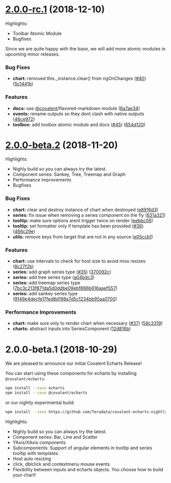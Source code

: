<a name="2.0.0-rc.1"></a>
# [2.0.0-rc.1](https://github.com/teradata/covalent-echarts/compare/v2.0.0-beta.2...v2.0.0-rc.1) (2018-12-10)

Highlights:

- Toolbar Atomic Module
- Bugfixes

Since we are quite happy with the base, we will add more atomic modules in upcoming minor releases.


### Bug Fixes

* **chart:** removed this._instance.clear() from ngOnChanges ([#40](https://github.com/teradata/covalent-echarts/issues/40)) ([5c1441b](https://github.com/teradata/covalent-echarts/commit/5c1441b))


### Features

* **docs:** use [@covalent](https://github.com/covalent)/flavored-markdown module ([8a7ae34](https://github.com/teradata/covalent-echarts/commit/8a7ae34))
* **events:** rename outputs so they dont clash with native outputs ([46ce972](https://github.com/teradata/covalent-echarts/commit/46ce972))
* **toolbox:** add toolbox atomic module and docs ([#45](https://github.com/teradata/covalent-echarts/issues/45)) ([654d120](https://github.com/teradata/covalent-echarts/commit/654d120))



<a name="2.0.0-beta.2"></a>
# [2.0.0-beta.2](https://github.com/teradata/covalent-echarts/compare/v2.0.0-beta.1...v2.0.0-beta.2) (2018-11-20)

Highlights:

- Nighly build so you can always try the latest.
- Component series: Sankey, Tree, Treemap and Graph
- Performance improvements
- Bugfixes


### Bug Fixes

* **chart:** clear and destroy instance of chart when destroyed ([e8916d3](https://github.com/teradata/covalent-echarts/commit/e8916d3))
* **series:** fix issue when removing a series component on the fly ([631a321](https://github.com/teradata/covalent-echarts/commit/631a321))
* **tooltip:** make sure options arent trigger twice on render ([eebbc06](https://github.com/teradata/covalent-echarts/commit/eebbc06))
* **tooltip:** set formatter only if template has been provided ([#36](https://github.com/teradata/covalent-echarts/issues/36)) ([466c29e](https://github.com/teradata/covalent-echarts/commit/466c29e))
* **utils:** remove keys from target that are not in any source ([e05ccb1](https://github.com/teradata/covalent-echarts/commit/e05ccb1))


### Features

* **chart:** use intervals to check for host size to avoid miss resizes ([8c27f2b](https://github.com/teradata/covalent-echarts/commit/8c27f2b))
* **series:** add graph series type ([#35](https://github.com/teradata/covalent-echarts/issues/35)) ([370092c](https://github.com/teradata/covalent-echarts/commit/370092c))
* **series:** add tree series type ([a04bdc3](https://github.com/teradata/covalent-echarts/commit/a04bdc3))
* **series:** add treemap series type ([7bc3c213f871da5d0ddbe09ebf886b616aaef557](https://github.com/teradata/covalent-echarts/commit/7bc3c213f871da5d0ddbe09ebf886b616aaef557))
* **series:** add sankey series type ([9149e4decfe17fed8d198a7d5c1234bb95aa0700](https://github.com/teradata/covalent-echarts/commit/9149e4decfe17fed8d198a7d5c1234bb95aa0700))


### Performance Improvements

* **chart:** make sure only to render chart when necessary ([#37](https://github.com/teradata/covalent-echarts/issues/37)) ([58c3319](https://github.com/teradata/covalent-echarts/commit/58c3319))
* **charts:** abstract inputs into SeriesComponent ([12d816b](https://github.com/teradata/covalent-echarts/commit/12d816b))



<a name="2.0.0-beta.1"></a>
# 2.0.0-beta.1 (2018-10-29)

We are pleased to announce our initial Covalent Echarts Release!

You can start using these components for echarts by installing `@covalent/echarts`:

```bash
npm install --save echarts
npm install --save @covalent/echarts
```

or our nightly experimental build:

```bash
npm install --save https://github.com/Teradata/covalent-echarts-nightly.git
```

Highlights:

- Nighly build so you can always try the latest.
- Component series: Bar, Line and Scatter
- YAxis/XAxis components
- Subcomponents: Support of angular elements in tooltip and series tooltip with templates.
- Host auto resizing
- click, dblclick and contextmenu mouse events
- Flexibility between inputs and echarts objects. You choose how to build your chart!
